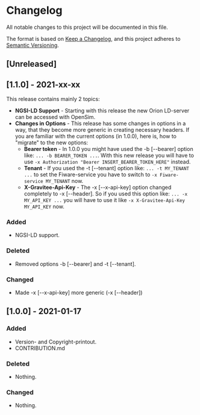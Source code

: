 # Changelog
All notable changes to this project will be documented in this file.

The format is based on [Keep a Changelog](https://keepachangelog.com/en/1.0.0/),
and this project adheres to [Semantic Versioning](https://semver.org/spec/v2.0.0.html).

## [Unreleased]

## [1.1.0] - 2021-xx-xx
This release contains mainly 2 topics:
* **NGSI-LD Support** - Starting with this release the new Orion LD-server can be accessed with OpenSim.
* **Changes in Options** - This release has some changes in options in a way, that they become more generic in creating necessary headers. If you are familiar with the current options (in 1.0.0), here is, how to "migrate" to the new options:
  * **Bearer token** - In 1.0.0 you might have used the -b [--bearer] option like: `... -b BEARER_TOKEN ...`. With this new release you will have to use `-x Authorization "Bearer INSERT_BEARER_TOKEN_HERE"` instead.
  * **Tenant** - If you used the -t [--tenant] option like: `... -t MY_TENANT ...` to set the Fiware-service you have to switch to `-x Fiware-service MY_TENANT` now.
  * **X-Gravitee-Api-Key** - The -x [--x-api-key] option changed completely to -x [--header]. So if you used this option like: `... -x MY_API_KEY ...` you will have to use it like `-x X-Gravitee-Api-Key MY_API_KEY` now.

### Added
- NGSI-LD support.

### Deleted
- Removed options -b [--bearer] and -t [--tenant].

### Changed
- Made -x [--x-api-key] more generic (-x [--header])

## [1.0.0] - 2021-01-17
### Added
- Version- and Copyright-printout.
- CONTRIBUTION.md

### Deleted
- Nothing.

### Changed
- Nothing.
